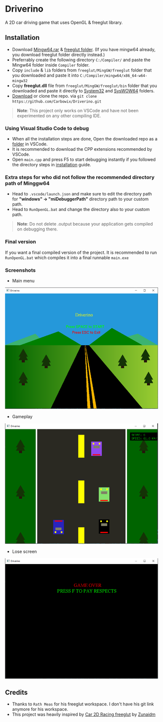 # Driverino
A 2D car driving game that uses OpenGL & freeglut library.

## Installation
- Download [Mingw64.rar](https://drive.google.com/drive/folders/147LGO_bCFHSqdZ6j1835qJb7XRS6-bZj) & [freeglut folder](https://drive.google.com/drive/folders/1SSx3Q5YMAFLOFp56-wnAKRC-T3YsEGDd). (If you have mingw64 already, you download freeglut folder directly instead.)
- Preferrably create the following directory `C:/Compiler/` and paste the Mingw64 folder inside `Compiler` folder.
- Copy `include` & `lib` folders from `freeglut/MingGW/freeglut` folder that you downloaded and paste it into `C:/Compiler/mingw64/x86_64-w64-mingw32`
- Copy **freeglut.dll** file from `freeglut/MingGW/freeglut/bin` folder that you downloaded and paste it directly to [System32](https://nerdschalk.com/3-ways-to-open-system-32-folder-on-windows-11-or-10/) and [SysWOW64](https://www.minitool.com/news/syswow64.html) folders.
- [Download](https://github.com/Carbowix/Driverino/archive/refs/heads/main.zip) or clone the repo. via `git clone https://github.com/Carbowix/Driverino.git`

>**Note**: This project only works on VSCode and have not been experimented on any other compiling IDE.

### Using Visual Studio Code to debug
- When all the installation steps are done, Open the downloaded repo as a [folder](https://www.youtube.com/watch?v=u3PMR8voOo0) in VSCode.
- It is recommended to download the CPP extensions recommended by VSCode.
- Open `main.cpp` and press F5 to start debugging instantly if you followed the directory steps in [installation](#installation) guide.

### Extra steps for who did not follow the recommended directory path of Minggw64
- Head to `.vscode/launch.json` and make sure to edit the directory path for **"windows" -> "miDebuggerPath"** directory path to your custom path.
- Head to `RunOpenGL.bat` and change the directory also to your custom path.

>**Note**: Do not delete .output because your application gets compiled on debugging there.

### Final version
If you want a final compiled version of the project. It is recommended to run `RunOpenGL.bat` which compiles it into a final runnable `main.exe`


### Screenshots
- Main menu

<img src="./assets/images/menu.PNG"/>

- Gameplay

<img src="./assets/images/gameplay.PNG"/>

- Lose screen

<img src="./assets/images/lose.PNG"/>

## Credits
- Thanks to `Rath Meas` for his freeglut workspace. I don't have his git link anymore for his workspace.
- This project was heavily inspired by [Car 2D Racing freeglut](https://github.com/zunaidm/2D-Car-Race-game) by [Zunaidm](https://github.com/zunaidm)
